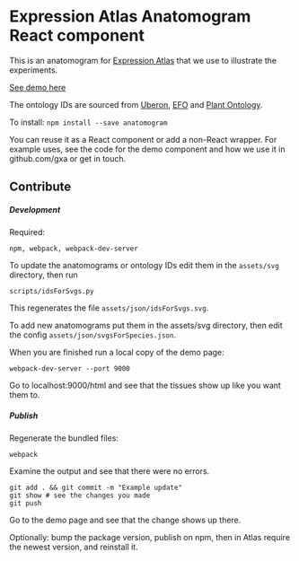 Expression Atlas Anatomogram React component
============================================


This is an anatomogram for [Expression Atlas](http://www.ebi.ac.uk/gxa) that we use to illustrate the experiments.

[See demo here](https://gxa.github.io/anatomogram/html/)

The ontology IDs are sourced from [Uberon](www.uberon.org), [EFO](www.ebi.ac.uk/efo) and [Plant Ontology](www.plantontology.org/).

To install:
`npm install --save anatomogram`

You can reuse it as a React component or add a non-React wrapper. For example uses, see the code for the demo component and how we use it in github.com/gxa or get in touch.

Contribute
----------


##### Development

Required:
```
npm, webpack, webpack-dev-server
```

To update the anatomograms or ontology IDs edit them in the `assets/svg` directory, then run
```
scripts/idsForSvgs.py
```
This regenerates the file `assets/json/idsForSvgs.svg`.

To add new anatomograms put them in the assets/svg directory, then edit the config `assets/json/svgsForSpecies.json`.


When you are finished run a local copy of the demo page:
```
webpack-dev-server --port 9000
```
Go to localhost:9000/html and see that the tissues show up like you want them to.

##### Publish
Regenerate the bundled files:
```
webpack
```
Examine the output and see that there were no errors.
```
git add . && git commit -m "Example update"
git show # see the changes you made
git push
```
Go to the demo page and see that the change shows up there.

Optionally:
bump the package version, publish on npm, then in Atlas require the newest version, and reinstall it.
